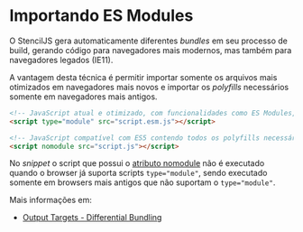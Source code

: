 # Importando ES Modules

O StencilJS gera automaticamente diferentes _bundles_ em seu processo de build, gerando código para navegadores mais modernos, mas também para navegadores legados (IE11).

A vantagem desta técnica é permitir importar somente os arquivos mais otimizados em navegadores mais novos e importar os _polyfills_ necessários somente em navegadores mais antigos.

```html
<!-- JavaScript atual e otimizado, com funcionalidades como ES Modules, Dynamic Imports, async/await, Classes, etc -->
<script type="module" src="script.esm.js"></script>

<!-- JavaScript compatível com ES5 contendo todos os polyfills necessários -->
<script nomodule src="script.js"></script>
```

No _snippet_ o script que possui o [atributo nomodule](https://html.spec.whatwg.org/multipage/scripting.html#attr-script-nomodule) não é executado quando o browser já suporta scripts `type="module"`, sendo executado somente em browsers mais antigos que não suportam o `type="module"`.

Mais informações em:

- [Output Targets - Differential Bundling](https://stenciljs.com/docs/output-targets#differential-bundling)
